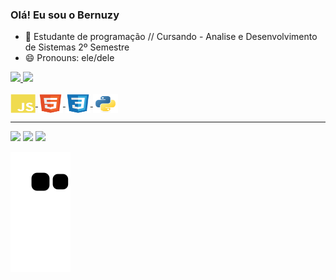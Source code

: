 ### Olá! Eu sou o Bernuzy 

- 🌱 Estudante de programação // Cursando - Analise e Desenvolvimento de Sistemas 2º Semestre
- 😄 Pronouns: ele/dele

<div>
  <a href="https://github.com/Bernuzy">
  <img height="180em" src="https://github-readme-stats.vercel.app/api?username=Bernuzy&show_icons=true&theme=dark&include_all_commits=true&count_private=true"/>
  <img height="180em" src="https://github-readme-stats.vercel.app/api/top-langs/?username=Bernuzy&layout=compact&langs_count=7&theme=dark"/>
</div>    
  
  <div style="display: inline_block"><br>
  <img align="center" alt="B" height="30" width="40" src="https://raw.githubusercontent.com/devicons/devicon/master/icons/javascript/javascript-plain.svg">
  <img align="center" alt="R" height="30" width="40" src="https://raw.githubusercontent.com/devicons/devicon/master/icons/html5/html5-original.svg">
  <img align="center" alt="N" height="30" width="40" src="https://raw.githubusercontent.com/devicons/devicon/master/icons/css3/css3-original.svg">
  <img align="center" alt="Z" height="30" width="40" src="https://raw.githubusercontent.com/devicons/devicon/master/icons/python/python-original.svg">
</div>
  
---
  
  <div> 
  <a href="" target="_blank"><img src="https://img.shields.io/badge/-Instagram-%23E4405F?style=for-the-badge&logo=instagram&logoColor=white" target="_blank"></a>
 <a href="https://discord.gg/TJQJVVxY44" target="_blank"><img src="https://img.shields.io/badge/Discord-7289DA?style=for-the-badge&logo=discord&logoColor=white" target="_blank"></a> 
  <a href="https://www.linkedin.com/in/bernuzzy-jean target="_blank"><img src="https://img.shields.io/badge/-LinkedIn-%230077B5?style=for-the-badge&logo=linkedin&logoColor=white" target="_blank"></a> 
 
  ![Snake animation](https://github.com/rafaballerini/rafaballerini/blob/output/github-contribution-grid-snake.svg)
 
</div>
